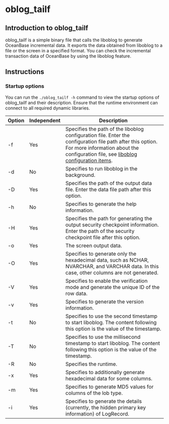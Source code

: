 oblog_tailf 
================================



Introduction to oblog_tailf 
------------------------------------------------

oblog_tailf is a simple binary file that calls the liboblog to generate OceanBase incremental data. It exports the data obtained from liboblog to a file or the screen in a specified format. You can check the incremental transaction data of OceanBase by using the liboblog feature.

Instructions 
---------------------------------

### Startup options 

You can run the `./oblog_tailf -h` command to view the startup options of oblog_tailf and their description. Ensure that the runtime environment can connect to all required dynamic libraries. 




| Option | Independent |                                                                                                                   Description                                                                                                                   |
|--------|-------------|-------------------------------------------------------------------------------------------------------------------------------------------------------------------------------------------------------------------------------------------------|
| -f     | Yes         | Specifies the path of the liboblog configuration file. Enter the configuration file path after this option. For more information about the configuration file, see [liboblog configuration items](/en-US/9.supporting-tools/4.cdc/2.liboblog/2.liboblog-parameters/2.liboblog-configuration-items.md). |
| -d     | No          | Specifies to run liboblog in the background.                                                                                                                                                                                                    |
| -D     | Yes         | Specifies the path of the output data file. Enter the data file path after this option.                                                                                                                                                         |
| -h     | No          | Specifies to generate the help information.                                                                                                                                                                                                     |
| -H     | Yes         | Specifies the path for generating the output security checkpoint information. Enter the path of the security checkpoint file after this option.                                                                                                 |
| -o     | Yes         | The screen output data.                                                                                                                                                                                                                         |
| -O     | Yes         | Specifies to generate only the hexadecimal data, such as NCHAR, NVARCHAR, and VARCHAR data. In this case, other columns are not generated.                                                                                                      |
| -V     | Yes         | Specifies to enable the verification mode and generate the unique ID of the row data.                                                                                                                                                           |
| -v     | Yes         | Specifies to generate the version information.                                                                                                                                                                                                  |
| -t     | No          | Specifies to use the second timestamp to start liboblog. The content following this option is the value of the timestamp.                                                                                                                       |
| -T     | No          | Specifies to use the millisecond timestamp to start liboblog. The content following this option is the value of the timestamp.                                                                                                                  |
| -R     | No          | Specifies the runtime.                                                                                                                                                                                                                          |
| -x     | Yes         | Specifies to additionally generate hexadecimal data for some columns.                                                                                                                                                                           |
| -m     | Yes         | Specifies to generate MD5 values for columns of the lob type.                                                                                                                                                                                   |
| -i     | Yes         | Specifies to generate the details (currently, the hidden primary key information) of LogRecord.                                                                                                                                                 |



